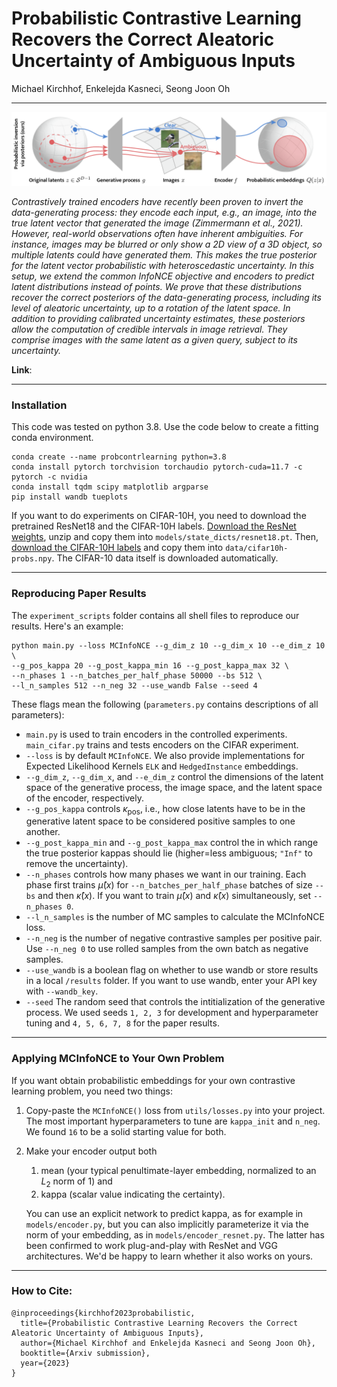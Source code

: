 # Probabilistic Contrastive Learning Recovers the Correct Aleatoric Uncertainty of Ambiguous Inputs

Michael Kirchhof, Enkelejda Kasneci, Seong Joon Oh

---

![Deterministic ](thumbnail.png)

_Contrastively trained encoders have recently been proven to invert the data-generating process: they encode each input, e.g., an image, into the true latent vector that generated the image (Zimmermann et al., 2021). However, real-world observations often have inherent ambiguities. For instance, images may be blurred or only show a 2D view of a 3D object, so multiple latents could have generated them. This makes the true posterior for the latent vector probabilistic with heteroscedastic uncertainty. In this setup, we extend the common InfoNCE objective and encoders to predict latent distributions instead of points. We prove that these distributions recover the correct posteriors of the data-generating process, including its level of aleatoric uncertainty, up to a rotation of the latent space. In addition to providing calibrated uncertainty estimates, these posteriors allow the computation of credible intervals in image retrieval. They comprise images with the same latent as a given query, subject to its uncertainty._

**Link**:

---
### Installation
This code was tested on python 3.8. Use the code below to create a fitting conda environment.

```commandline
conda create --name probcontrlearning python=3.8
conda install pytorch torchvision torchaudio pytorch-cuda=11.7 -c pytorch -c nvidia
conda install tqdm scipy matplotlib argparse
pip install wandb tueplots
```

If you want to do experiments on CIFAR-10H, you need to download the pretrained ResNet18 and the CIFAR-10H labels. [Download the ResNet weights](https://drive.google.com/file/d/17fmN8eQdLpq2jIMQ_X0IXDPXfI9oVWgq/view?usp=sharing), unzip and copy them into `models/state_dicts/resnet18.pt`. Then, [download the CIFAR-10H labels](https://github.com/jcpeterson/cifar-10h/blob/master/data/cifar10h-probs.npy) and copy them into `data/cifar10h-probs.npy`. The CIFAR-10 data itself is downloaded automatically.

---
### Reproducing Paper Results

The `experiment_scripts` folder contains all shell files to reproduce our results. Here's an example:
```
python main.py --loss MCInfoNCE --g_dim_z 10 --g_dim_x 10 --e_dim_z 10 \
--g_pos_kappa 20 --g_post_kappa_min 16 --g_post_kappa_max 32 \
--n_phases 1 --n_batches_per_half_phase 50000 --bs 512 \
--l_n_samples 512 --n_neg 32 --use_wandb False --seed 4
```
These flags mean the following (`parameters.py` contains descriptions of all parameters):

* `main.py` is used to train encoders in the controlled experiments. `main_cifar.py` trains and tests encoders on the CIFAR experiment.
* `--loss` is by default `MCInfoNCE`. We also provide implementations for Expected Likelihood Kernels `ELK` and `HedgedInstance` embeddings. 
* `--g_dim_z`, `--g_dim_x`, and `--e_dim_z` control the dimensions of the latent space of the generative process, the image space, and the latent space of the encoder, respectively.
* `--g_pos_kappa` controls $\kappa_\text{pos}$, i.e., how close latents have to be in the generative latent space to be considered positive samples to one another.
* `--g_post_kappa_min` and `--g_post_kappa_max` control the in which range the true posterior kappas should lie (higher=less ambiguous; `"Inf"` to remove the uncertainty).
* `--n_phases` controls how many phases we want in our training. Each phase first trains $\hat{\mu}(x)$ for `--n_batches_per_half_phase` batches of size `--bs` and then $\hat{\kappa}(x)$. If you want to train $\hat{\mu}(x)$ and $\hat{\kappa}(x)$ simultaneously, set `--n_phases 0`.
* `--l_n_samples` is the number of MC samples to calculate the MCInfoNCE loss.
* `--n_neg` is the number of negative contrastive samples per positive pair. Use `--n_neg 0` to use rolled samples from the own batch as negative samples.
* `--use_wandb` is a boolean flag on whether to use wandb or store results in a local `/results` folder. If you want to use wandb, enter your API key with `--wandb_key`.
* `--seed` The random seed that controls the intitialization of the generative process. We used seeds `1, 2, 3` for development and hyperparameter tuning and `4, 5, 6, 7, 8` for the paper results.

---

### Applying MCInfoNCE to Your Own Problem

If you want obtain probabilistic embeddings for your own contrastive learning problem, you need two things:

1) Copy-paste the `MCInfoNCE()` loss from `utils/losses.py` into your project. The most important hyperparameters to tune are `kappa_init` and `n_neg`. We found `16` to be a solid starting value for both.
2) Make your encoder output both
   1) mean (your typical penultimate-layer embedding, normalized to an $L_2$ norm of 1) and 
   2) kappa (scalar value indicating the certainty). 

   You can use an explicit network to predict kappa, as for example in `models/encoder.py`, but you can also implicitly parameterize it via the norm of your embedding, as in `models/encoder_resnet.py`. The latter has been confirmed to work plug-and-play with ResNet and VGG architectures. We'd be happy to learn whether it also works on yours.

---

### How to Cite:
```
@inproceedings{kirchhof2023probabilistic,
  title={Probabilistic Contrastive Learning Recovers the Correct Aleatoric Uncertainty of Ambiguous Inputs},
  author={Michael Kirchhof and Enkelejda Kasneci and Seong Joon Oh},
  booktitle={Arxiv submission},
  year={2023}
}
```
